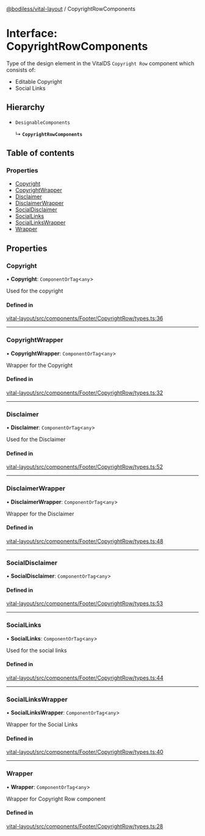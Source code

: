 [@bodiless/vital-layout](../README.md) / CopyrightRowComponents

# Interface: CopyrightRowComponents

Type of the design element in the VitalDS `Copyright Row` component which
consists of:
- Editable Copyright
- Social Links

## Hierarchy

- `DesignableComponents`

  ↳ **`CopyrightRowComponents`**

## Table of contents

### Properties

- [Copyright](CopyrightRowComponents.md#copyright)
- [CopyrightWrapper](CopyrightRowComponents.md#copyrightwrapper)
- [Disclaimer](CopyrightRowComponents.md#disclaimer)
- [DisclaimerWrapper](CopyrightRowComponents.md#disclaimerwrapper)
- [SocialDisclaimer](CopyrightRowComponents.md#socialdisclaimer)
- [SocialLinks](CopyrightRowComponents.md#sociallinks)
- [SocialLinksWrapper](CopyrightRowComponents.md#sociallinkswrapper)
- [Wrapper](CopyrightRowComponents.md#wrapper)

## Properties

### Copyright

• **Copyright**: `ComponentOrTag`<`any`\>

Used for the copyright

#### Defined in

[vital-layout/src/components/Footer/CopyrightRow/types.ts:36](https://github.com/dtargons/Bodiless-JS/blob/5e5762af/packages/vital-layout/src/components/Footer/CopyrightRow/types.ts#L36)

___

### CopyrightWrapper

• **CopyrightWrapper**: `ComponentOrTag`<`any`\>

Wrapper for the Copyright

#### Defined in

[vital-layout/src/components/Footer/CopyrightRow/types.ts:32](https://github.com/dtargons/Bodiless-JS/blob/5e5762af/packages/vital-layout/src/components/Footer/CopyrightRow/types.ts#L32)

___

### Disclaimer

• **Disclaimer**: `ComponentOrTag`<`any`\>

Used for the Disclaimer

#### Defined in

[vital-layout/src/components/Footer/CopyrightRow/types.ts:52](https://github.com/dtargons/Bodiless-JS/blob/5e5762af/packages/vital-layout/src/components/Footer/CopyrightRow/types.ts#L52)

___

### DisclaimerWrapper

• **DisclaimerWrapper**: `ComponentOrTag`<`any`\>

Wrapper for the Disclaimer

#### Defined in

[vital-layout/src/components/Footer/CopyrightRow/types.ts:48](https://github.com/dtargons/Bodiless-JS/blob/5e5762af/packages/vital-layout/src/components/Footer/CopyrightRow/types.ts#L48)

___

### SocialDisclaimer

• **SocialDisclaimer**: `ComponentOrTag`<`any`\>

#### Defined in

[vital-layout/src/components/Footer/CopyrightRow/types.ts:53](https://github.com/dtargons/Bodiless-JS/blob/5e5762af/packages/vital-layout/src/components/Footer/CopyrightRow/types.ts#L53)

___

### SocialLinks

• **SocialLinks**: `ComponentOrTag`<`any`\>

Used for the social links

#### Defined in

[vital-layout/src/components/Footer/CopyrightRow/types.ts:44](https://github.com/dtargons/Bodiless-JS/blob/5e5762af/packages/vital-layout/src/components/Footer/CopyrightRow/types.ts#L44)

___

### SocialLinksWrapper

• **SocialLinksWrapper**: `ComponentOrTag`<`any`\>

Wrapper for the Social Links

#### Defined in

[vital-layout/src/components/Footer/CopyrightRow/types.ts:40](https://github.com/dtargons/Bodiless-JS/blob/5e5762af/packages/vital-layout/src/components/Footer/CopyrightRow/types.ts#L40)

___

### Wrapper

• **Wrapper**: `ComponentOrTag`<`any`\>

Wrapper for Copyright Row component

#### Defined in

[vital-layout/src/components/Footer/CopyrightRow/types.ts:28](https://github.com/dtargons/Bodiless-JS/blob/5e5762af/packages/vital-layout/src/components/Footer/CopyrightRow/types.ts#L28)
